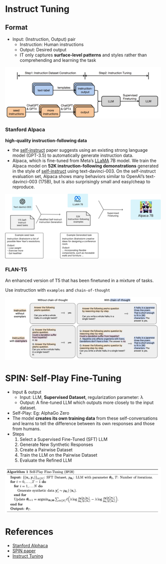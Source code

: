 # Instruct Tuning

## Format

- Input: (Instruction, Output) pair
    - Instruction: Human instructions
    - Output: Desired output
    - IT only captures **surface-level patterns** and styles rather than comprehending and learning the task

![Untitled](SFT%20&%20SPIN%20a3b2adba308749e3964877c20881cdcf/Untitled.png)

### Stanford Alpaca

**high-quality instruction-following data**

- the [self-instruct](https://arxiv.org/abs/2212.10560) paper suggests using an existing strong language model (GPT-3.5) to automatically generate instruction data.
- Alpaca, which is fine-tuned from Meta’s [LLaMA](https://ai.facebook.com/blog/large-language-model-llama-meta-ai/) 7B model. We train the Alpaca model on **52K instruction-following demonstrations** generated in the style of [self-instruct](https://arxiv.org/abs/2212.10560) using text-davinci-003. On the self-instruct evaluation set, Alpaca shows many behaviors similar to OpenAI’s text-davinci-003 (175B), but is also surprisingly small and easy/cheap to reproduce.

![Untitled](SFT%20&%20SPIN%20a3b2adba308749e3964877c20881cdcf/Untitled%201.png)

### FLAN-T5

An enhanced version of T5 that has been finetuned in a mixture of tasks.

Use instruction with `examples` and `chain-of-thought` 

![Untitled](SFT%20&%20SPIN%20a3b2adba308749e3964877c20881cdcf/Untitled%202.png)

# SPIN: Self-Play Fine-Tuning

- Input & output
    - Input: LLM, **Supervised Dataset**, regularization parameter: λ
    - Output: A fine-tuned LLM which outputs more closely to the input dataset.
- Self-Play: Eg: AlphaGo Zero
- The model **creates its own training data** from these self-conversations and learns to tell the difference between its own responses and those from humans.
- Steps
    1. Select a Supervised Fine-Tuned (SFT) LLM
    2. Generate New Synthetic Responses
    3. Create a Pairwise Dataset
    4. Train the LLM on the Pairwise Dataset
    5. Evaluate the Refined LLM

![Untitled](SFT%20&%20SPIN%20a3b2adba308749e3964877c20881cdcf/Untitled%203.png)

# References

- [Stanford Alphaca](https://www.notion.so/model-training-600ae0a5042a47ca81a7fb4be8b7e777?pvs=21)
- [SPIN paper](https://www.google.com/url?q=https://arxiv.org/pdf/2401.01335.pdf&sa=D&source=editors&ust=1710117901710216&usg=AOvVaw3B90xnpdLu9g6Mr81xwjPB)
- [Instruct Tuning](2212.10560)